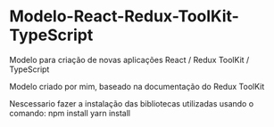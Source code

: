 # Modelo-React-Redux-ToolKit-TypeScript
Modelo para criação de novas aplicações React / Redux ToolKit / TypeScript

Modelo criado por mim, baseado na documentação do Redux ToolKit

Nescessario fazer a instalação das bibliotecas utilizadas usando o comando:
npm install
yarn install
